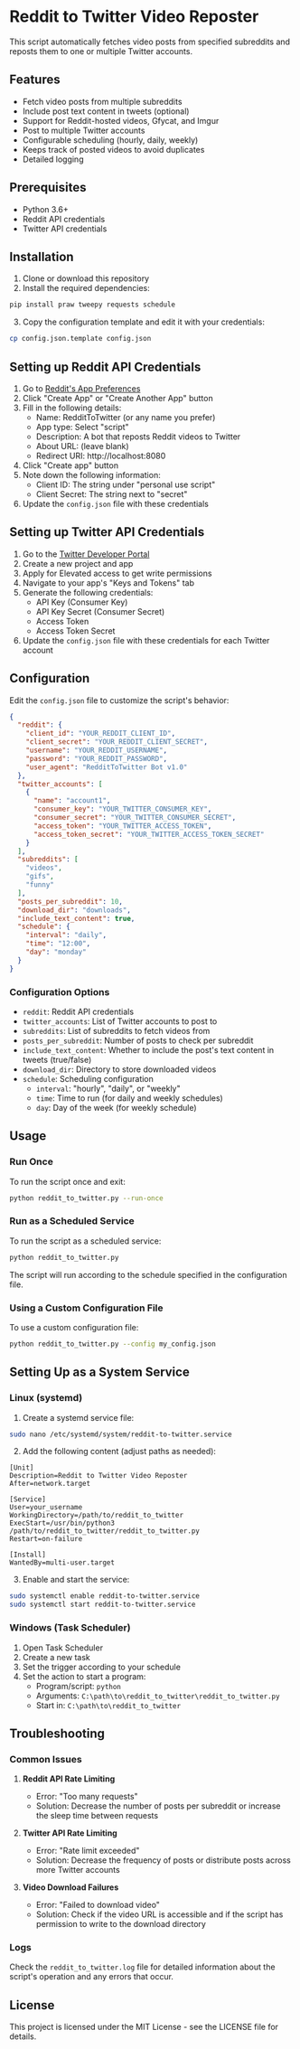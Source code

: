 # Reddit to Twitter Video Reposter

This script automatically fetches video posts from specified subreddits and reposts them to one or multiple Twitter accounts.

## Features

- Fetch video posts from multiple subreddits
- Include post text content in tweets (optional)
- Support for Reddit-hosted videos, Gfycat, and Imgur
- Post to multiple Twitter accounts
- Configurable scheduling (hourly, daily, weekly)
- Keeps track of posted videos to avoid duplicates
- Detailed logging

## Prerequisites

- Python 3.6+
- Reddit API credentials
- Twitter API credentials

## Installation

1. Clone or download this repository
2. Install the required dependencies:

```bash
pip install praw tweepy requests schedule
```

3. Copy the configuration template and edit it with your credentials:

```bash
cp config.json.template config.json
```

## Setting up Reddit API Credentials

1. Go to [Reddit's App Preferences](https://www.reddit.com/prefs/apps)
2. Click "Create App" or "Create Another App" button
3. Fill in the following details:
   - Name: RedditToTwitter (or any name you prefer)
   - App type: Select "script"
   - Description: A bot that reposts Reddit videos to Twitter
   - About URL: (leave blank)
   - Redirect URI: http://localhost:8080
4. Click "Create app" button
5. Note down the following information:
   - Client ID: The string under "personal use script"
   - Client Secret: The string next to "secret"
6. Update the `config.json` file with these credentials

## Setting up Twitter API Credentials

1. Go to the [Twitter Developer Portal](https://developer.twitter.com/en/portal/dashboard)
2. Create a new project and app
3. Apply for Elevated access to get write permissions
4. Navigate to your app's "Keys and Tokens" tab
5. Generate the following credentials:
   - API Key (Consumer Key)
   - API Key Secret (Consumer Secret)
   - Access Token
   - Access Token Secret
6. Update the `config.json` file with these credentials for each Twitter account

## Configuration

Edit the `config.json` file to customize the script's behavior:

```json
{
  "reddit": {
    "client_id": "YOUR_REDDIT_CLIENT_ID",
    "client_secret": "YOUR_REDDIT_CLIENT_SECRET",
    "username": "YOUR_REDDIT_USERNAME",
    "password": "YOUR_REDDIT_PASSWORD",
    "user_agent": "RedditToTwitter Bot v1.0"
  },
  "twitter_accounts": [
    {
      "name": "account1",
      "consumer_key": "YOUR_TWITTER_CONSUMER_KEY",
      "consumer_secret": "YOUR_TWITTER_CONSUMER_SECRET",
      "access_token": "YOUR_TWITTER_ACCESS_TOKEN",
      "access_token_secret": "YOUR_TWITTER_ACCESS_TOKEN_SECRET"
    }
  ],
  "subreddits": [
    "videos",
    "gifs",
    "funny"
  ],
  "posts_per_subreddit": 10,
  "download_dir": "downloads",
  "include_text_content": true,
  "schedule": {
    "interval": "daily",
    "time": "12:00",
    "day": "monday"
  }
}
```

### Configuration Options

- `reddit`: Reddit API credentials
- `twitter_accounts`: List of Twitter accounts to post to
- `subreddits`: List of subreddits to fetch videos from
- `posts_per_subreddit`: Number of posts to check per subreddit
- `include_text_content`: Whether to include the post's text content in tweets (true/false)
- `download_dir`: Directory to store downloaded videos
- `schedule`: Scheduling configuration
  - `interval`: "hourly", "daily", or "weekly"
  - `time`: Time to run (for daily and weekly schedules)
  - `day`: Day of the week (for weekly schedule)

## Usage

### Run Once

To run the script once and exit:

```bash
python reddit_to_twitter.py --run-once
```

### Run as a Scheduled Service

To run the script as a scheduled service:

```bash
python reddit_to_twitter.py
```

The script will run according to the schedule specified in the configuration file.

### Using a Custom Configuration File

To use a custom configuration file:

```bash
python reddit_to_twitter.py --config my_config.json
```

## Setting Up as a System Service

### Linux (systemd)

1. Create a systemd service file:

```bash
sudo nano /etc/systemd/system/reddit-to-twitter.service
```

2. Add the following content (adjust paths as needed):

```
[Unit]
Description=Reddit to Twitter Video Reposter
After=network.target

[Service]
User=your_username
WorkingDirectory=/path/to/reddit_to_twitter
ExecStart=/usr/bin/python3 /path/to/reddit_to_twitter/reddit_to_twitter.py
Restart=on-failure

[Install]
WantedBy=multi-user.target
```

3. Enable and start the service:

```bash
sudo systemctl enable reddit-to-twitter.service
sudo systemctl start reddit-to-twitter.service
```

### Windows (Task Scheduler)

1. Open Task Scheduler
2. Create a new task
3. Set the trigger according to your schedule
4. Set the action to start a program:
   - Program/script: `python`
   - Arguments: `C:\path\to\reddit_to_twitter\reddit_to_twitter.py`
   - Start in: `C:\path\to\reddit_to_twitter`

## Troubleshooting

### Common Issues

1. **Reddit API Rate Limiting**
   - Error: "Too many requests"
   - Solution: Decrease the number of posts per subreddit or increase the sleep time between requests

2. **Twitter API Rate Limiting**
   - Error: "Rate limit exceeded"
   - Solution: Decrease the frequency of posts or distribute posts across more Twitter accounts

3. **Video Download Failures**
   - Error: "Failed to download video"
   - Solution: Check if the video URL is accessible and if the script has permission to write to the download directory

### Logs

Check the `reddit_to_twitter.log` file for detailed information about the script's operation and any errors that occur.

## License

This project is licensed under the MIT License - see the LICENSE file for details.